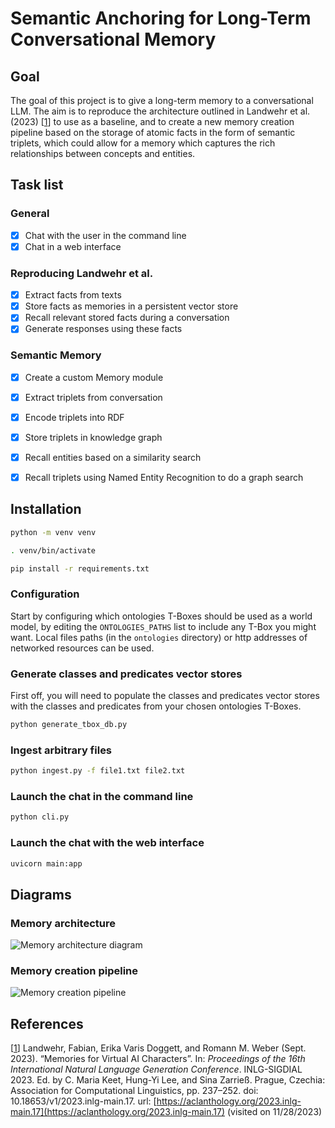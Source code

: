 # Semantic Anchoring for Long-Term Conversational Memory


## Goal
The goal of this project is to give a long-term memory to a conversational LLM. The aim is to reproduce the architecture outlined in Landwehr et al. (2023) [[1](#references)] to use as a baseline, and to create a new memory creation pipeline based on the storage of atomic facts in the form of semantic triplets, which could allow for a memory which captures the rich relationships between concepts and entities.


## Task list

### General
- [x] Chat with the user in the command line
- [x] Chat in a web interface

### Reproducing Landwehr et al.
- [x] Extract facts from texts
- [x] Store facts as memories in a persistent vector store
- [x] Recall relevant stored facts during a conversation
- [x] Generate responses using these facts

### Semantic Memory
- [x] Create a custom Memory module
- [x] Extract triplets from conversation
- [x] Encode triplets into RDF
- [x] Store triplets in knowledge graph
- [x] Recall entities based on a similarity search
- [x] Recall triplets using Named Entity Recognition to do a graph search


## Installation

```bash
python -m venv venv
```

```bash
. venv/bin/activate
```

```bash
pip install -r requirements.txt
```

### Configuration
Start by configuring which ontologies T-Boxes should be used as a world model, by editing the `ONTOLOGIES_PATHS` list to include any T-Box you might want. Local files paths (in the `ontologies` directory) or http addresses of networked resources can be used.

### Generate classes and predicates vector stores
First off, you will need to populate the classes and predicates vector stores with the classes and predicates from your chosen ontologies T-Boxes.
```bash
python generate_tbox_db.py
```

### Ingest arbitrary files

```bash
python ingest.py -f file1.txt file2.txt
``````

### Launch the chat in the command line
```bash
python cli.py
```

### Launch the chat with the web interface
```bash
uvicorn main:app
```


## Diagrams
### Memory architecture
![Memory architecture diagram](https://github.com/florian-rieder/semantic-anchoring-memory/assets/48287183/da1bdce8-6e7a-4716-9850-de72a3d3d5cf)
### Memory creation pipeline
![Memory creation pipeline](https://github.com/florian-rieder/semantic-anchoring-memory/assets/48287183/85e8fc77-131b-4202-9a26-217e6d133be5)


## References
[[1](#goal)] Landwehr, Fabian, Erika Varis Doggett, and Romann M. Weber (Sept. 2023). “Memories for Virtual AI Characters”. In: *Proceedings of the 16th International Natural Language Generation Conference*. INLG-SIGDIAL 2023. Ed. by C. Maria Keet, Hung-Yi Lee, and Sina Zarrieß. Prague, Czechia: Association for Computational Linguistics, pp. 237–252. doi: 10.18653/v1/2023.inlg-main.17. url: [https://aclanthology.org/2023.inlg-main.17](https://aclanthology.org/2023.inlg-main.17) (visited on 11/28/2023)
